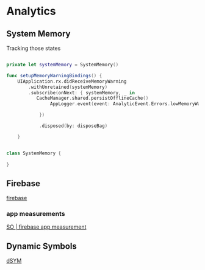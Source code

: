 # Analytics

## System Memory

Tracking those states

```swift

private let systemMemory = SystemMemory()

func setupMemoryWarningBindings() {
	UIApplication.rx.didReceiveMemoryWarning
        .withUnretained(systemMemory)
        .subscribe(onNext: { systemMemory, _ in
           CacheManager.shared.persistOfflineCache()
                AppLogger.event(event: AnalyticEvent.Errors.lowMemoryWarning.userActionEvent)

            })

            .disposed(by: disposeBag)

    }


class SystemMemory {
	
}
```
## Firebase
[firebase](firebase.md)

### app measurements

[SO | firebase app measurement](https://stackoverflow.com/questions/54461349/how-to-decrypt-firebase-requests-to-app-measurement-com/54463682#54463682)

## Dynamic Symbols

[dSYM](dSYM.md)

